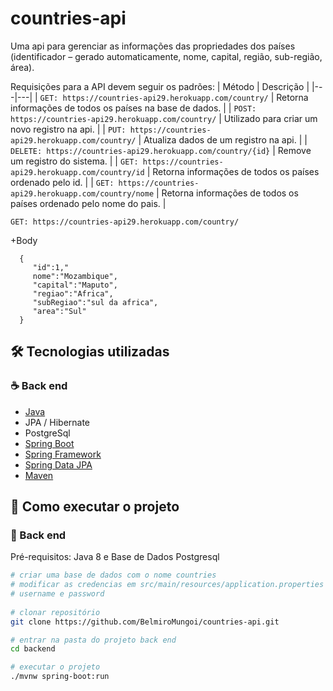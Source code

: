 # countries-api
 Uma api para gerenciar as informações das propriedades dos países (identificador – gerado automaticamente, nome, capital, região, sub-região, área).
 
 Requisições para a API devem seguir os padrões:
| Método | Descrição |
|---|---|
 | `GET: https://countries-api29.herokuapp.com/country/` | Retorna informações de todos os países na base de dados. |
| `POST: https://countries-api29.herokuapp.com/country/` | Utilizado para criar um novo registro na api. |
| `PUT: https://countries-api29.herokuapp.com/country/` | Atualiza dados de um registro na api. |
| `DELETE: https://countries-api29.herokuapp.com/country/{id}` | Remove um registro do sistema. |
| `GET: https://countries-api29.herokuapp.com/country/id` | Retorna informações de todos os países ordenado pelo id. |
| `GET: https://countries-api29.herokuapp.com/country/nome` | Retorna informações de todos os países ordenado pelo nome do pais. |

`GET: https://countries-api29.herokuapp.com/country/`

   +Body
   
      {
         "id":1,"
         nome":"Mozambique",
         "capital":"Maputo",
         "regiao":"Africa",
         "subRegiao":"sul da africa",
         "area":"Sul"
      }
      
## 🛠 Tecnologias utilizadas
### :coffee: Back end
- [Java](https://www.oracle.com/br/java/)
- JPA / Hibernate
- PostgreSql
- [Spring Boot](https://spring.io/projects/spring-boot)
- [Spring Framework](https://spring.io/projects/spring-framework)
- [Spring Data JPA](https://spring.io/projects/spring-data-jpa) 
- [Maven](https://maven.apache.org/)

## 🚀 Como executar o projeto

### 🎲 Back end

Pré-requisitos: Java 8 e Base de Dados Postgresql

```bash
# criar uma base de dados com o nome countries
# modificar as credencias em src/main/resources/application.properties
# username e password
   
# clonar repositório
git clone https://github.com/BelmiroMungoi/countries-api.git

# entrar na pasta do projeto back end
cd backend

# executar o projeto
./mvnw spring-boot:run
```
